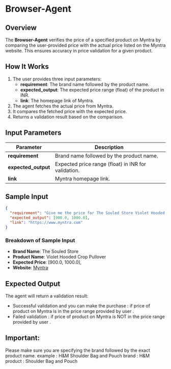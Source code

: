 # Browser-Agent

## Overview
The **Browser-Agent** verifies the price of a specified product on Myntra by comparing the user-provided price with the actual price listed on the Myntra website. This ensures accuracy in price validation for a given product.

## How It Works
1. The user provides three input parameters:
   - **requirement**: The brand name followed by the product name.
   - **expected_output**: The expected price range (float) of the product in INR.
   - **link**: The homepage link of Myntra.
2. The agent fetches the actual price from Myntra.
3. It compares the fetched price with the expected price.
4. Returns a validation result based on the comparison.

## Input Parameters
| Parameter         | Description                                      |
|------------------|--------------------------------------------------|
| **requirement**  | Brand name followed by the product name.        |
| **expected_output** | Expected price range (float) in INR for validation.       |
| **link**         | Myntra homepage link.                           |

## Sample Input
```json
{
  "requirement": "Give me the price for The Souled Store Violet Hooded Crop Pullover",
  "expected_output": [900.0, 1000.0],
  "link": "https://www.myntra.com"
}
```

### Breakdown of Sample Input
- **Brand Name**: The Souled Store  
- **Product Name**: Violet Hooded Crop Pullover  
- **Expected Price**: [900.0, 1000.0],
- **Website**: [Myntra](https://www.myntra.com)

## Expected Output
The agent will return a validation result:

- Successful validation and you can make the purchase : if price of product on Myntra is in the price range provided by user .
- Failed validation : if price of product on Myntra is NOT in the price range provided by user .

## Important:
Please make sure you are specifying the brand followed by the exact product name.
example : H&M Shoulder Bag and Pouch
brand : H&M 
product : Shoulder Bag and Pouch
